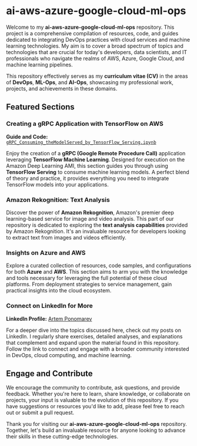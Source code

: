 # ai-aws-azure-google-cloud-ml-ops

Welcome to my **ai-aws-azure-google-cloud-ml-ops** repository. This project is a comprehensive compilation of resources, code, and guides dedicated to integrating DevOps practices with cloud services and machine learning technologies. My aim is to cover a broad spectrum of topics and technologies that are crucial for today's developers, data scientists, and IT professionals who navigate the realms of AWS, Azure, Google Cloud, and machine learning pipelines.

This repository effectively serves as my **curriculum vitae (CV)** in the areas of **DevOps**, **ML-Ops**, and **AI-Ops**, showcasing my professional work, projects, and achievements in these domains.

## Featured Sections

### Creating a gRPC Application with TensorFlow on AWS

**Guide and Code:** [`gRPC_Consuming_theModelServed_by_TensorFlow_Serving.ipynb`](https://github.com/artemponomarevjetski/artemp-portfolio-complete-ml-ops-pipeline/blob/main/gRPC_Consuming_theModelServed_by_TensorFlow_Serving.ipynb)

Enjoy the creation of a **gRPC (Google Remote Procedure Call)** application leveraging **TensorFlow Machine Learning**. Designed for execution on the Amazon Deep Learning AMI, this section guides you through using **TensorFlow Serving** to consume machine learning models. A perfect blend of theory and practice, it provides everything you need to integrate TensorFlow models into your applications.

### Amazon Rekognition: Text Analysis

Discover the power of **Amazon Rekognition**, Amazon's premier deep learning-based service for image and video analysis. This part of our repository is dedicated to exploring the **text analysis capabilities** provided by Amazon Rekognition. It's an invaluable resource for developers looking to extract text from images and videos efficiently.

### Insights on Azure and AWS

Explore a curated collection of resources, code samples, and configurations for both **Azure** and **AWS**. This section aims to arm you with the knowledge and tools necessary for leveraging the full potential of these cloud platforms. From deployment strategies to service management, gain practical insights into the cloud ecosystem.

### Connect on LinkedIn for More

**LinkedIn Profile:** [Artem Ponomarev](https://www.linkedin.com/in/artemponomarevpolycephalicturingmachinethatneverhalts/)

For a deeper dive into the topics discussed here, check out my posts on LinkedIn. I regularly share exercises, detailed analyses, and explanations that complement and expand upon the material found in this repository. Follow the link to connect and engage with a broader community interested in DevOps, cloud computing, and machine learning.

## Engage and Contribute

We encourage the community to contribute, ask questions, and provide feedback. Whether you're here to learn, share knowledge, or collaborate on projects, your input is valuable to the evolution of this repository. If you have suggestions or resources you'd like to add, please feel free to reach out or submit a pull request.

Thank you for visiting our **ai-aws-azure-google-cloud-ml-ops** repository. Together, let's build an invaluable resource for anyone looking to advance their skills in these cutting-edge technologies.
